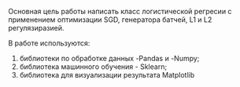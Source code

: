 Основная цель работы написать класс логистической регресии с применением оптимизации SGD, генератора батчей, L1 и L2 регулязиразией.

В работе используются:
1) библиотеки по обработке данных -Pandas и -Numpy;
2) библиотека машинного обучения - Sklearn;
3) библиотека для визуализации результата Matplotlib
